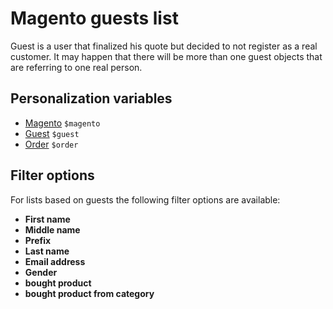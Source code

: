 # Magento guests list

Guest is a user that finalized his quote but decided to not register as a real 
customer. It may happen that there will be more than one guest objects that are 
referring to one real person.

## Personalization variables

- [Magento](copernica-docs:MarketingSuite/magento-integration/object/magento) `$magento`
- [Guest](copernica-docs:MarketingSuite/magento-integration/object/guest) `$guest`
- [Order](copernica-docs:MarketingSuite/magento-integration/object/order) `$order`

## Filter options

For lists based on guests the following filter options are available:

* **First name**
* **Middle name**
* **Prefix**
* **Last name**
* **Email address**
* **Gender**
* **bought product**
* **bought product from category**
